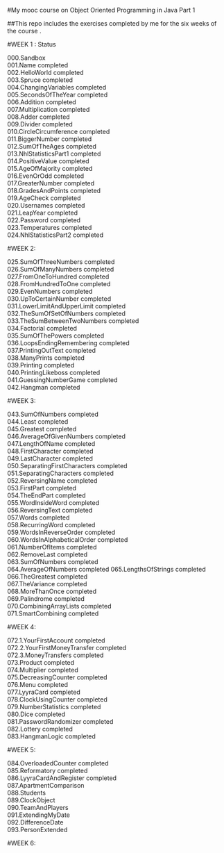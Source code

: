 #My mooc course on Object Oriented Programming in Java Part 1

##This repo includes the exercises completed by me for the six weeks of the course .

#WEEK 1 :                              Status

000.Sandbox			
001.Name                            	completed		
002.HelloWorld                      	completed		
003.Spruce                          	completed		
004.ChangingVariables               	completed		
005.SecondsOfTheYear	                completed		
006.Addition	                        completed		
007.Multiplication                  	completed		
008.Adder	                            completed		
009.Divider                         	completed		
010.CircleCircumference	              completed		
011.BiggerNumber                      completed		
012.SumOfTheAges	                    completed		
013.NhlStatisticsPart1	              completed		
014.PositiveValue	                    completed		
015.AgeOfMajority                   	completed		
016.EvenOrOdd	                        completed		
017.GreaterNumber	                    completed		
018.GradesAndPoints	                  completed		
019.AgeCheck	                        completed		
020.Usernames	                        completed		
021.LeapYear	                        completed		
022.Password	                        completed		
023.Temperatures	                    completed		
024.NhlStatisticsPart2	              completed	

#WEEK 2:

025.SumOfThreeNumbers	                completed		
026.SumOfManyNumbers                	completed		
027.FromOneToHundred                	completed		
028.FromHundredToOne                	completed		
029.EvenNumbers	completed		
030.UpToCertainNumber	                completed		
031.LowerLimitAndUpperLimit         	completed		
032.TheSumOfSetOfNumbers	            completed		
033.TheSumBetweenTwoNumbers	          completed		
034.Factorial	                        completed		
035.SumOfThePowers                  	completed		
036.LoopsEndingRemembering	          completed		
037.PrintingOutText	                  completed		
038.ManyPrints	                      completed		
039.Printing	                        completed		
040.PrintingLikeboss	                completed		
041.GuessingNumberGame              	completed		
042.Hangman	                          completed	

#WEEK 3: 

043.SumOfNumbers                    	completed		
044.Least	                            completed		
045.Greatest                        	completed		
046.AverageOfGivenNumbers           	completed		
047.LengthOfName	                    completed		
048.FirstCharacter                  	completed		
049.LastCharacter	                    completed		
050.SeparatingFirstCharacters	        completed		
051.SeparatingCharacters            	completed		
052.ReversingName	                    completed		
053.FirstPart	                        completed		
054.TheEndPart	                      completed		
055.WordInsideWord	                  completed		
056.ReversingText	                    completed		
057.Words	                            completed		
058.RecurringWord	                    completed		
059.WordsInReverseOrder             	completed		
060.WordsInAlphabeticalOrder	        completed		
061.NumberOfItems	                    completed		
062.RemoveLast                      	completed		
063.SumOfNumbers	                    completed		
064.AverageOfNumbers	        	    	completed
065.LengthsOfStrings			            completed
066.TheGreatest	                      completed		
067.TheVariance                     	completed		
068.MoreThanOnce                     	completed		
069.Palindrome	                      completed		
070.CombiningArrayLists             	completed		
071.SmartCombining	                  completed		

#WEEK 4:

072.1.YourFirstAccount              	completed		
072.2.YourFirstMoneyTransfer        	completed		
072.3.MoneyTransfers	                completed		
073.Product	                          completed		
074.Multiplier                      	completed		
075.DecreasingCounter	                completed		
076.Menu                            	completed		
077.LyyraCard	                        completed		
078.ClockUsingCounter	                completed		
079.NumberStatistics	                completed		
080.Dice	                            completed		
081.PasswordRandomizer              	completed		
082.Lottery	                          completed		
083.HangmanLogic	                    completed		

#WEEK 5:

084.OverloadedCounter	                completed		
085.Reformatory                     	completed		
086.LyyraCardAndRegister	            completed		
087.ApartmentComparison			
088.Students			
089.ClockObject			
090.TeamAndPlayers			
091.ExtendingMyDate			
092.DifferenceDate			
093.PersonExtended			

#WEEK 6:
